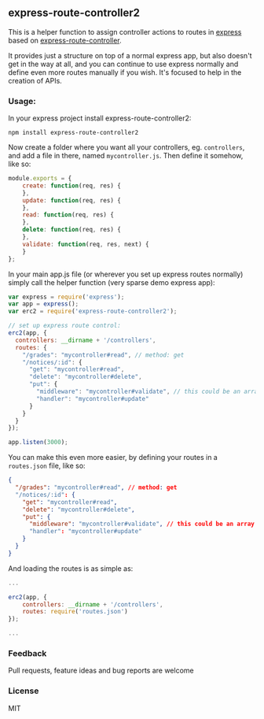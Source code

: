 ## express-route-controller2

This is a helper function to assign controller actions to routes
in [express](http://expressjs.com/) based on [express-route-controller](https://github.com/arnorhs/express-route-controller).

It provides just a structure on top of a normal express app, but also
doesn't get in the way at all, and you can continue to use express normally and
define even more routes manually if you wish.
It's focused to help in the creation of APIs.

### Usage:

In your express project install express-route-controller2:

```
npm install express-route-controller2
```

Now create a folder where you want all your controllers, eg. `controllers`, and add a file in there,
named `mycontroller.js`. Then define it somehow, like so:

```javascript
module.exports = {
    create: function(req, res) {
    },
    update: function(req, res) {
    },
    read: function(req, res) {
    },
    delete: function(req, res) {
    },
    validate: function(req, res, next) {
    }
};
```

In your main app.js file (or wherever you set up express routes normally) simply call the helper
function (very sparse demo express app):

```javascript
var express = require('express');
var app = express();
var erc2 = require('express-route-controller2');

// set up express route control:
erc2(app, {
  controllers: __dirname + '/controllers',
  routes: {
    "/grades": "mycontroller#read", // method: get
    "/notices/:id": { 
      "get": "mycontroller#read",
      "delete": "mycontroller#delete",
      "put": {
        "middleware": "mycontroller#validate", // this could be an array eg: ["mc#1", "mc#2"]
        "handler": "mycontroller#update"
      }
    }
  }
});

app.listen(3000);
```

You can make this even more easier, by defining your routes in a `routes.json` file, like so:
```json
{
  "/grades": "mycontroller#read", // method: get
  "/notices/:id": { 
    "get": "mycontroller#read",
    "delete": "mycontroller#delete",
    "put": {
      "middleware": "mycontroller#validate", // this could be an array eg: ["mc#1", "mc#2"]
      "handler": "mycontroller#update"
    }
  }
}
```

And loading the routes is as simple as:

```javascript
...

erc2(app, {
    controllers: __dirname + '/controllers',
    routes: require('routes.json')
});

...
```

### Feedback

Pull requests, feature ideas and bug reports are welcome

### License

MIT
